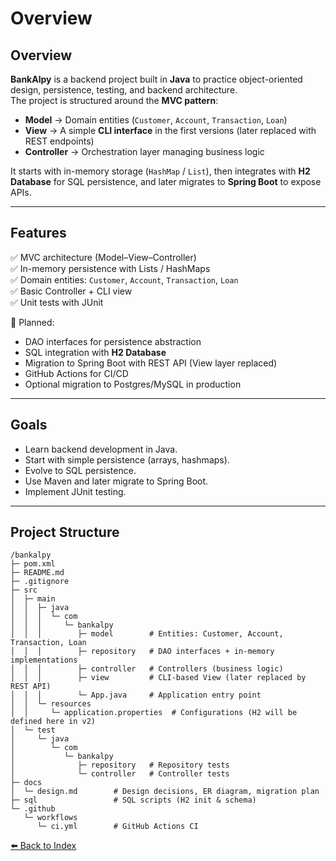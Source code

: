 # Overview

## Overview

**BankAlpy** is a backend project built in **Java** to practice object-oriented design, persistence, testing, and backend architecture.  
The project is structured around the **MVC pattern**:  
- **Model** → Domain entities (`Customer`, `Account`, `Transaction`, `Loan`)  
- **View** → A simple **CLI interface** in the first versions (later replaced with REST endpoints)  
- **Controller** → Orchestration layer managing business logic  

It starts with in-memory storage (`HashMap` / `List`), then integrates with **H2 Database** for SQL persistence, and later migrates to **Spring Boot** to expose APIs.

---

## Features
✅ MVC architecture (Model–View–Controller)  
✅ In-memory persistence with Lists / HashMaps  
✅ Domain entities: `Customer`, `Account`, `Transaction`, `Loan`  
✅ Basic Controller + CLI view  
✅ Unit tests with JUnit  

🚧 Planned:  
- DAO interfaces for persistence abstraction  
- SQL integration with **H2 Database**  
- Migration to Spring Boot with REST API (View layer replaced)  
- GitHub Actions for CI/CD  
- Optional migration to Postgres/MySQL in production

---

## Goals
- Learn backend development in Java.
- Start with simple persistence (arrays, hashmaps).
- Evolve to SQL persistence.
- Use Maven and later migrate to Spring Boot.
- Implement JUnit testing.

---
## Project Structure

```text
/bankalpy
├─ pom.xml
├─ README.md
├─ .gitignore
├─ src
│  ├─ main
│  │  ├─ java
│  │  │  └─ com
│  │  │     └─ bankalpy
│  │  │        ├─ model        # Entities: Customer, Account, Transaction, Loan
│  │  │        ├─ repository   # DAO interfaces + in-memory implementations
│  │  │        ├─ controller   # Controllers (business logic)
│  │  │        ├─ view         # CLI-based View (later replaced by REST API)
│  │  │        └─ App.java     # Application entry point
│  │  └─ resources
│  │     └─ application.properties  # Configurations (H2 will be defined here in v2)
│  └─ test
│     └─ java
│        └─ com
│           └─ bankalpy
│              ├─ repository   # Repository tests
│              └─ controller   # Controller tests
├─ docs
│  └─ design.md        # Design decisions, ER diagram, migration plan
├─ sql                 # SQL scripts (H2 init & schema)
└─ .github
   └─ workflows
      └─ ci.yml        # GitHub Actions CI

```


[⬅️ Back to Index](../README.md#table-of-contents)
